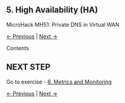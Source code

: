## 5. High Availability (HA) <!-- omit from toc -->

MicroHack MH51: Private DNS in Virtual WAN <!-- omit from toc -->

[← Previous](./4.%20DNS%20Resolution%20from%20On-premises%20to%20Azure.md) | [Next →](./6.%20Metrics%20and%20Monitoring.md)

Contents

## NEXT STEP <!-- omit from toc -->
Go to exercise - [6. Metrics and Monitoring](./6.%20Metrics%20and%20Monitoring.md)

[← Previous](./4.%20DNS%20Resolution%20from%20On-premises%20to%20Azure.md) | [Next →](./6.%20Metrics%20and%20Monitoring.md)
